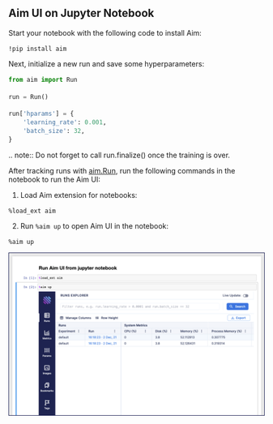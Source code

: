 ## Aim UI on Jupyter Notebook

Start your notebook with the following code to install Aim:

```jupyter
!pip install aim
```

Next, initialize a new run and save some hyperparameters:

```python
from aim import Run

run = Run()

run['hparams'] = {
    'learning_rate': 0.001,
    'batch_size': 32,
}
```

.. note::
    Do not forget to call run.finalize() once the training is over.

After tracking runs with [aim.Run](../concepts/SDK_basics.html#create-a-run),
run the following commands in the notebook to run the Aim UI:

1. Load Aim extension for notebooks:

```jupyter
%load_ext aim
```

2. Run `%aim up` to open Aim UI in the notebook:

```jupyter
%aim up
```

<img style="border: 1px solid #1d2253" src="../_static/images/guides/integrations/jupyter/image.png" />
